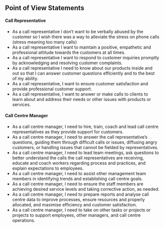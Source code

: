 ## Point of View Statements

#### Call Representative

- As a call representative I don’t want to be verbally abused by the customer so I wish there was a way to alleviate the stress on phone calls (stress meaning too many calls)
- As a call representative I want to maintain a positive, empathetic and professional attitude towards the customers at all times.
- As a call representative I want to respond to customer inquiries promptly by acknowledging and resolving customer complaints.
- As a call representative I need to know about our products inside and out so that I can answer customer questions efficiently and to the best of my ability.
- As a call representative, I want to ensure customer satisfaction and provide professional customer support.
- As a call representative, I want to answer or make calls to clients to learn about and address their needs or other issues with products or services.

#### Call Centre Manager

- As a call centre manager, I need to hire, train, coach and lead call centre representatives as they provide support for customers.
- As a call centre manager, I need to answer the call representative’s questions, guiding them through difficult calls or issues, diffusing angry customers, or handling issues that cannot be fielded by representatives.
- As a call centre manager, I need to lead team meetings, ask questions to better understand the calls the call representatives are receiving, educate and coach workers regarding process and practices, and explain expectations to employees.
- As a call centre manager, I need to assist other management team members in identifying trends and establishing call centre goals.
- As a call centre manager, I need to ensure the staff members are achieving desired service levels and taking corrective action, as needed.
- As a call centre manager, I need to prepare reports and analyse call centre data to improve processes, ensure resources and properly allocated, and maximise efficiency and customer satisfaction.
- As a call centre manager, I need to take on other tasks or projects or projects to support employees, other managers, and call centre operations.